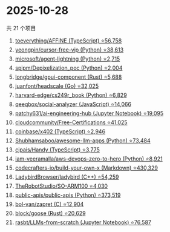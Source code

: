# 2025-10-28

共 21 个项目

<!-- BEGIN GITHUB -->
<!-- 最后更新时间 2025-10-28 23:10:11 +0800 -->
1. [toeverything/AFFiNE (TypeScript) ⭐56,758](https://github.com/toeverything/AFFiNE)
1. [yeongpin/cursor-free-vip (Python) ⭐38,613](https://github.com/yeongpin/cursor-free-vip)
1. [microsoft/agent-lightning (Python) ⭐2,715](https://github.com/microsoft/agent-lightning)
1. [spipm/Depixelization_poc (Python) ⭐2,004](https://github.com/spipm/Depixelization_poc)
1. [longbridge/gpui-component (Rust) ⭐5,688](https://github.com/longbridge/gpui-component)
1. [juanfont/headscale (Go) ⭐32,025](https://github.com/juanfont/headscale)
1. [harvard-edge/cs249r_book (Python) ⭐6,829](https://github.com/harvard-edge/cs249r_book)
1. [qeeqbox/social-analyzer (JavaScript) ⭐14,066](https://github.com/qeeqbox/social-analyzer)
1. [patchy631/ai-engineering-hub (Jupyter Notebook) ⭐19,095](https://github.com/patchy631/ai-engineering-hub)
1. [cloudcommunity/Free-Certifications ⭐41,025](https://github.com/cloudcommunity/Free-Certifications)
1. [coinbase/x402 (TypeScript) ⭐2,946](https://github.com/coinbase/x402)
1. [Shubhamsaboo/awesome-llm-apps (Python) ⭐73,484](https://github.com/Shubhamsaboo/awesome-llm-apps)
1. [cjpais/Handy (TypeScript) ⭐3,775](https://github.com/cjpais/Handy)
1. [iam-veeramalla/aws-devops-zero-to-hero (Python) ⭐8,921](https://github.com/iam-veeramalla/aws-devops-zero-to-hero)
1. [codecrafters-io/build-your-own-x (Markdown) ⭐430,329](https://github.com/codecrafters-io/build-your-own-x)
1. [LadybirdBrowser/ladybird (C++) ⭐54,259](https://github.com/LadybirdBrowser/ladybird)
1. [TheRobotStudio/SO-ARM100 ⭐4,030](https://github.com/TheRobotStudio/SO-ARM100)
1. [public-apis/public-apis (Python) ⭐373,519](https://github.com/public-apis/public-apis)
1. [bol-van/zapret (C) ⭐12,904](https://github.com/bol-van/zapret)
1. [block/goose (Rust) ⭐20,629](https://github.com/block/goose)
1. [rasbt/LLMs-from-scratch (Jupyter Notebook) ⭐76,587](https://github.com/rasbt/LLMs-from-scratch)
<!-- END GITHUB -->
